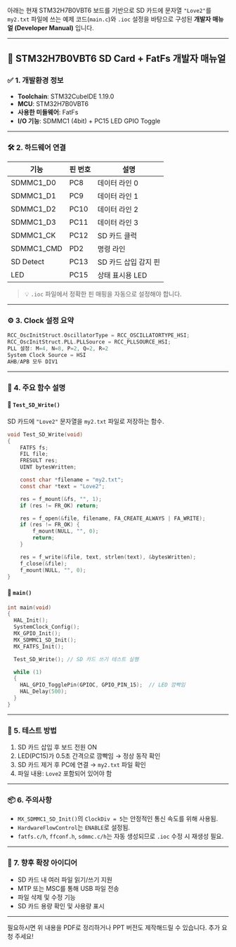 아래는 현재 STM32H7B0VBT6 보드를 기반으로 SD 카드에 문자열 `"Love2"`를 `my2.txt` 파일에 쓰는 예제 코드(`main.c`)와 `.ioc` 설정을 바탕으로 구성된 **개발자 매뉴얼 (Developer Manual)** 입니다.

---

## 📘 STM32H7B0VBT6 SD Card + FatFs 개발자 매뉴얼

### ✅ 1. 개발환경 정보

* **Toolchain**: STM32CubeIDE 1.19.0
* **MCU**: STM32H7B0VBT6
* **사용한 미들웨어**: FatFs
* **I/O 기능**: SDMMC1 (4bit) + PC15 LED GPIO Toggle

---

### 🛠️ 2. 하드웨어 연결

| 기능          | 핀 번호 | 설명            |
| ----------- | ---- | ------------- |
| SDMMC1\_D0  | PC8  | 데이터 라인 0      |
| SDMMC1\_D1  | PC9  | 데이터 라인 1      |
| SDMMC1\_D2  | PC10 | 데이터 라인 2      |
| SDMMC1\_D3  | PC11 | 데이터 라인 3      |
| SDMMC1\_CK  | PC12 | SD 카드 클럭      |
| SDMMC1\_CMD | PD2  | 명령 라인         |
| SD Detect   | PC13 | SD 카드 삽입 감지 핀 |
| LED         | PC15 | 상태 표시용 LED    |

> 💡 `.ioc` 파일에서 정확한 핀 매핑을 자동으로 설정해야 합니다.

---

### ⚙️ 3. Clock 설정 요약

```c
RCC_OscInitStruct.OscillatorType = RCC_OSCILLATORTYPE_HSI;
RCC_OscInitStruct.PLL.PLLSource = RCC_PLLSOURCE_HSI;
PLL 설정: M=4, N=8, P=2, Q=2, R=2
System Clock Source = HSI
AHB/APB 모두 DIV1
```

---

### 📁 4. 주요 함수 설명

#### 📌 `Test_SD_Write()`

SD 카드에 `"Love2"` 문자열을 `my2.txt` 파일로 저장하는 함수.

```c
void Test_SD_Write(void)
{
    FATFS fs;
    FIL file;
    FRESULT res;
    UINT bytesWritten;

    const char *filename = "my2.txt";
    const char *text = "Love2";

    res = f_mount(&fs, "", 1);
    if (res != FR_OK) return;

    res = f_open(&file, filename, FA_CREATE_ALWAYS | FA_WRITE);
    if (res != FR_OK) {
        f_mount(NULL, "", 0);
        return;
    }

    res = f_write(&file, text, strlen(text), &bytesWritten);
    f_close(&file);
    f_mount(NULL, "", 0);
}
```

#### 📌 `main()`

```c
int main(void)
{
  HAL_Init();
  SystemClock_Config();
  MX_GPIO_Init();
  MX_SDMMC1_SD_Init();
  MX_FATFS_Init();

  Test_SD_Write(); // SD 카드 쓰기 테스트 실행

  while (1)
  {
    HAL_GPIO_TogglePin(GPIOC, GPIO_PIN_15);  // LED 깜빡임
    HAL_Delay(500);
  }
}
```

---

### 🧪 5. 테스트 방법

1. SD 카드 삽입 후 보드 전원 ON
2. LED(PC15)가 0.5초 간격으로 깜빡임 → 정상 동작 확인
3. SD 카드 제거 후 PC에 연결 → `my2.txt` 파일 확인
4. 파일 내용: `Love2` 포함되어 있어야 함

---

### 📦 6. 주의사항

* `MX_SDMMC1_SD_Init()`의 `ClockDiv = 5`는 안정적인 통신 속도를 위해 사용됨.
* `HardwareFlowControl`는 `ENABLE`로 설정됨.
* `fatfs.c/h`, `ffconf.h`, `sdmmc.c/h`는 자동 생성되므로 `.ioc` 수정 시 재생성 필요.

---

### 📌 7. 향후 확장 아이디어

* SD 카드 내 여러 파일 읽기/쓰기 지원
* MTP 또는 MSC를 통해 USB 파일 전송
* 파일 삭제 및 수정 기능
* SD 카드 용량 확인 및 사용량 표시

---

필요하시면 위 내용을 PDF로 정리하거나 PPT 버전도 제작해드릴 수 있습니다. 추가 요청 주세요!
